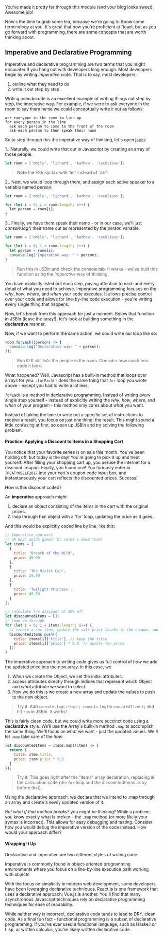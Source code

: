 You've made it pretty far through this module (and your blog looks sweet). Awesome job!

Now's the time to grab some tea, because we're going to throw some terminology at you. It's great that now you're proficient at React, but as you go forward with programming, there are some concepts that are worth thinking about.

## Imperative and Declarative Programming

Imperative and declarative programming are two terms that you might encounter if you hang out with developers long enough. Most developers begin by writing _imperative_ code. That is to say, most developers:
1. outline what they need to do
2. write it out step by step.

Writing pseudocode is an excellent example of writing things out step by step, the imperative way. For example, if we were to ask everyone in the room to say there name we could conceptually write it out as follows:

```
ask everyone in the room to line up
for every person in the line
  ask each person to come to the front of the room
  ask each person to then speak their name
```
So to step through this the imperative way of thinking, let's open [jsbin](http://jsbin.com/):

1.. Naturally, we could write that out in Javascript by creating an array of those people.

```js
let room = ['omily', 'lichard', 'kathew', 'cecelious'];
```
> Note the ES6 syntax with 'let' instead of 'var'!

2.. Next, we would loop through them, and assign each active speaker to a variable named _person_.

```js
let room = ['omily', 'lichard', 'kathew', 'cecelious'];

for (let i = 0; i < room.length; i++) {
  let person = room[i];
}
```


3.. Finally, we have them speak their name - or in our case, we'll just _console.log()_ their name out as represented by the _person_ variable.

```js
let room = ['omily', 'lichard', 'kathew', 'cecelious'];

for (let i = 0; i < room.length; i++) {
  let person = room[i];
  console.log("Imperative way: " + person);
}
```

> Run this in JSBin and check the console tab. It works - we've built this function using the *Imperative* way of thinking.

You have explicitly listed out each step, paying attention to each and every detail of what you need to achieve. Imperative programming focuses on the _why_, _how_, _where_, and _when_ your code executes. It allows precise control over your code and allows for line-by-line code execution - you're writing every single thing that happens.

Now, let's break from this approach for just a moment. Below that function in JSBin (leave the array!), let's look at building something in the **declarative** manner.

Now, if we want to perform the same action, we could write our loop like so:

```js
room.forEach((person) => {
  console.log("Declarative way: " + person);
});
```
> Run it! It still lists the people in the room. Consider how much less code it took.

What happened? Well, Javascript has a built-in method that loops over arrays for you. `.forEach()` does the same thing that `for` loop you wrote above - except you had to write a lot less.

`forEach` is a method in declarative programming. Instead of writing every single step yourself - instead of explicitly writing the _why_, _how_, _where_, and _when_ of your program - this method only cares about *what* you want.

Instead of taking the time to write out a specific set of instructions to receive a result, you focus on just one thing: the result. This might sound a little confusing at first, so open up JSBin and try solving the following problem.

#### Practice: Applying a Discount to Items in a Shopping Cart

You notice that your favorite series is on sale this month. You've been holding off, but today is the day! You're going to pick it up and treat yourself. After filling your shopping cart up, you peruse the internet for a discount coupon. Finally, you found one! You furiously enter in `TREATYOSELF2017` into your cart's coupon code input box, and instantaneously your cart reflects the discounted prices. Success!

How is this discount coded?

An **imperative** approach might:
1. declare an object consisting of the items in the cart with the original prices.
2. loop through that object with a 'for' loop, updating the price as it goes.

And this would be explicitly coded line by line, like this:

```js
// Imperative approach
// oh boy! Zelda games! On sale! I need them!
let items = [
  {
    title: 'Breath of the Wild',
    price: 49.99
  },
  {
    title: 'The Minish Cap',
    price: 29.99
  },
  {
    title: 'Twilight Princess',
    price: 49.99
  }
];

// calculate the discount of 50% off
let discountedItems = [];
// loop on through
for (let i = 0; i < items.length; i++) {
  // create a new item, update the sale price thanks to the coupon, and push into the discountedItems array
  discountedItems.push({
    title: items[i]['title'], // keep the title
    price: items[i]['price'] * 0.5  // update the price
  });
}
```

The imperative approach to writing code gives us full control of *how* we add the updated price into the new array. In this case, we:
1. _When_ we create the Object, we set the initial attributes.
2. access attributes directly through indices that represent _which_ Object and _what_ attribute we want to select.
3. _How_ we do this is we create a new array and update the values to push to the new object.

> Try it. Add `console.log(items); console.log(discountedItems);`
and hit `run` in JSBin. It works!

This is fairly clean code, but we could write more succinct code using a **declarative** style. We'll use the Array's built-in method `.map` to accomplish the same thing. We'll focus on _what_ we want - just the updated values. We'll let `.map` take care of the _how_.

```js
let discountedItems = items.map((item) => {
  return {
    title: item.title,
    price: item.price * 0.5
  }
});
```
> Try it! This goes right after the "items" array declaration, replacing all the calculation code (the `for` loop and the discountedItems array before that).

Using the declarative approach, we declare that we intend to .map through an array and create a newly updated version of it.

_But what if that method breaks?_ you might be thinking? While a problem, you know exactly what is broken - the `.map` method (or more likely your syntax is incorrect). This allows for easy debugging and testing. Consider how you would debug the imperative version of the code instead. How would your approach differ?

#### Wrapping It Up

Declarative and imperative are two different styles of writing code.

Imperative is commonly found in object-oriented programming environments where you focus on a line-by-line execution path working with objects.

With the focus on simplicity in modern web development, some developers have been leveraging declarative techniques. React.js is one framework that uses a declarative approach; Vue.js is another. You'll find that many asynchronous Javascript techniques rely on declarative programming techniques for ease of readability.

While neither way is incorrect, declarative code tends to lead to DRY, clean code. As a final fun fact - functional programming is a subset of declarative programming. If you've ever used a functional language, such as Haskell or Lisp, or written calculus, you've likely written declarative code.
